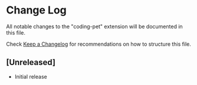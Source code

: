 # Change Log

All notable changes to the "coding-pet" extension will be documented in this file.

Check [Keep a Changelog](http://keepachangelog.com/) for recommendations on how to structure this file.

## [Unreleased]

- Initial release